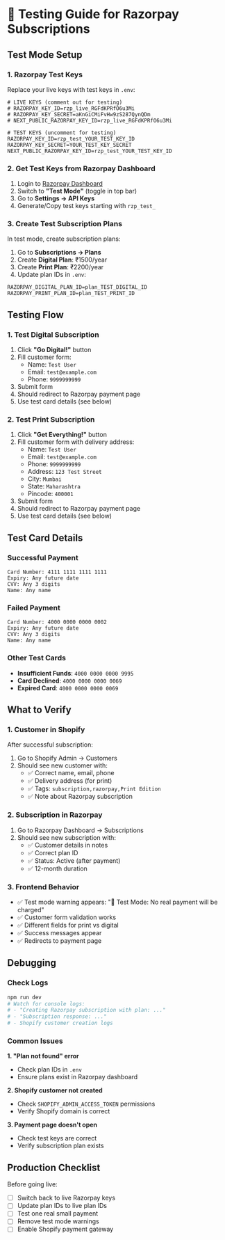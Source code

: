 # 🧪 Testing Guide for Razorpay Subscriptions

## **Test Mode Setup**

### **1. Razorpay Test Keys**
Replace your live keys with test keys in `.env`:

```env
# LIVE KEYS (comment out for testing)
# RAZORPAY_KEY_ID=rzp_live_RGFdKPRfO6u3Mi
# RAZORPAY_KEY_SECRET=aKnGiCMiFvHw9zS287QynQDm
# NEXT_PUBLIC_RAZORPAY_KEY_ID=rzp_live_RGFdKPRfO6u3Mi

# TEST KEYS (uncomment for testing)
RAZORPAY_KEY_ID=rzp_test_YOUR_TEST_KEY_ID
RAZORPAY_KEY_SECRET=YOUR_TEST_KEY_SECRET
NEXT_PUBLIC_RAZORPAY_KEY_ID=rzp_test_YOUR_TEST_KEY_ID
```

### **2. Get Test Keys from Razorpay Dashboard**
1. Login to [Razorpay Dashboard](https://dashboard.razorpay.com/)
2. Switch to **"Test Mode"** (toggle in top bar)
3. Go to **Settings → API Keys**
4. Generate/Copy test keys starting with `rzp_test_`

### **3. Create Test Subscription Plans**
In test mode, create subscription plans:
1. Go to **Subscriptions → Plans**
2. Create **Digital Plan**: ₹1500/year
3. Create **Print Plan**: ₹2200/year
4. Update plan IDs in `.env`:
```env
RAZORPAY_DIGITAL_PLAN_ID=plan_TEST_DIGITAL_ID
RAZORPAY_PRINT_PLAN_ID=plan_TEST_PRINT_ID
```

## **Testing Flow**

### **1. Test Digital Subscription**
1. Click **"Go Digital!"** button
2. Fill customer form:
   - Name: `Test User`
   - Email: `test@example.com`
   - Phone: `9999999999`
3. Submit form
4. Should redirect to Razorpay payment page
5. Use test card details (see below)

### **2. Test Print Subscription**
1. Click **"Get Everything!"** button
2. Fill customer form with delivery address:
   - Name: `Test User`
   - Email: `test@example.com`
   - Phone: `9999999999`
   - Address: `123 Test Street`
   - City: `Mumbai`
   - State: `Maharashtra`
   - Pincode: `400001`
3. Submit form
4. Should redirect to Razorpay payment page
5. Use test card details (see below)

## **Test Card Details**

### **Successful Payment**
```
Card Number: 4111 1111 1111 1111
Expiry: Any future date
CVV: Any 3 digits
Name: Any name
```

### **Failed Payment**
```
Card Number: 4000 0000 0000 0002
Expiry: Any future date
CVV: Any 3 digits
Name: Any name
```

### **Other Test Cards**
- **Insufficient Funds**: `4000 0000 0000 9995`
- **Card Declined**: `4000 0000 0000 0069`
- **Expired Card**: `4000 0000 0000 0069`

## **What to Verify**

### **1. Customer in Shopify**
After successful subscription:
1. Go to Shopify Admin → Customers
2. Should see new customer with:
   - ✅ Correct name, email, phone
   - ✅ Delivery address (for print)
   - ✅ Tags: `subscription,razorpay,Print Edition`
   - ✅ Note about Razorpay subscription

### **2. Subscription in Razorpay**
1. Go to Razorpay Dashboard → Subscriptions
2. Should see new subscription with:
   - ✅ Customer details in notes
   - ✅ Correct plan ID
   - ✅ Status: Active (after payment)
   - ✅ 12-month duration

### **3. Frontend Behavior**
- ✅ Test mode warning appears: "🧪 Test Mode: No real payment will be charged"
- ✅ Customer form validation works
- ✅ Different fields for print vs digital
- ✅ Success messages appear
- ✅ Redirects to payment page

## **Debugging**

### **Check Logs**
```bash
npm run dev
# Watch for console logs:
# - "Creating Razorpay subscription with plan: ..."
# - "Subscription response: ..."
# - Shopify customer creation logs
```

### **Common Issues**

**1. "Plan not found" error**
- Check plan IDs in `.env`
- Ensure plans exist in Razorpay dashboard

**2. Shopify customer not created**
- Check `SHOPIFY_ADMIN_ACCESS_TOKEN` permissions
- Verify Shopify domain is correct

**3. Payment page doesn't open**
- Check test keys are correct
- Verify subscription plan exists

## **Production Checklist**

Before going live:
- [ ] Switch back to live Razorpay keys
- [ ] Update plan IDs to live plan IDs
- [ ] Test one real small payment
- [ ] Remove test mode warnings
- [ ] Enable Shopify payment gateway 